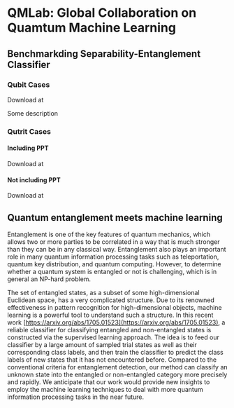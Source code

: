 # QMLab: Global Collaboration on Quamtum Machine Learning

## Benchmarkding Separability-Entanglement Classifier

### Qubit Cases

Download at

Some description

### Qutrit Cases

#### Including PPT

Download at

#### Not including PPT

Download at

## Quantum entanglement meets machine learning

Entanglement is one of the key features of quantum mechanics, which allows two or more parties to be correlated in a way that is much stronger than they can be in any classical way. Entanglement also plays an important role in many quantum information processing tasks such as teleportation, quantum key distribution, and quantum computing. However, to determine whether a quantum system is entangled or not is challenging, which is in general an NP-hard problem. 

The set of entangled states, as a subset of some high-dimensional Euclidean space, has a very complicated structure. Due to its renowned effectiveness in pattern recognition for high-dimensional objects, machine learning is a powerful tool to understand such a structure. In this recent work [https://arxiv.org/abs/1705.01523](https://arxiv.org/abs/1705.01523), a reliable classifier for classifying entangled and non-entangled states is constructed via the supervised learning approach.  The idea is to feed our classifier by a large amount of  sampled trial states as well as their corresponding class labels, and then train the classifier to predict the class labels of new states that it has not encountered before. Compared to the conventional criteria for entanglement detection, our method can classify an unknown state into the entangled or non-entangled category more precisely and rapidly. We anticipate that our work would provide new insights to employ the machine learning techniques to deal with more quantum information processing tasks in the near future.
